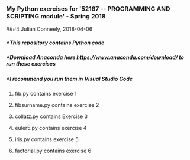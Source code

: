### My Python exercises for '52167 -- PROGRAMMING AND SCRIPTING module' - Spring 2018
###4 Julian Conneely, 2018-04-06


##### *This repository contains Python code
##### *Download Anaconda here https://www.anaconda.com/download/ to run these exercises
##### *I recommend you run them in Visual Studio Code




  1. fib.py contains exercise 1

  2. fibsurname.py contains exercise 2

  3. collatz.py contains Exercise 3

  4. euler5.py contains exercise 4

  5. iris.py contains exercise 5

  6. factorial.py contains exercise 6
